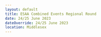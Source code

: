 ```yaml
---
layout: default
title: ESAA Combined Events Regional Round
date: 24/25 June 2023
dateOverride: 24/25 June 2023
location: Middlesex
---
```

